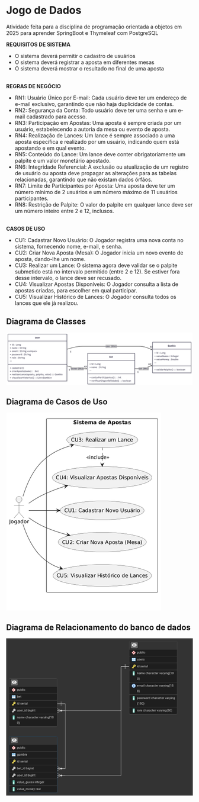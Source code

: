 # Jogo de Dados

Atividade feita para a disciplina de programação orientada a objetos em 2025 para aprender SpringBoot e Thymeleaf com PostgreSQL 

**REQUISITOS DE SISTEMA**<br/>
- O sistema deverá permitir o cadastro de usuários
- O sistema deverá registrar a aposta em diferentes mesas
- O sistema deverá mostrar o resultado no final de uma aposta


<br/>**REGRAS DE NEGÓCIO**<br/>
- RN1: Usuário Único por E-mail: Cada usuário deve ter um endereço de e-mail exclusivo, garantindo que não haja duplicidade de contas.
- RN2: Segurança da Conta: Todo usuário deve ter uma senha e um e-mail cadastrado para acesso.
- RN3: Participação em Apostas: Uma aposta é sempre criada por um usuário, estabelecendo a autoria da mesa ou evento de aposta.
- RN4: Realização de Lances: Um lance é sempre associado a uma aposta específica e realizado por um usuário, indicando quem está apostando e em qual evento.
- RN5: Conteúdo do Lance: Um lance deve conter obrigatoriamente um palpite e um valor monetário apostado.
- RN6: Integridade Referencial: A exclusão ou atualização de um registro de usuário ou aposta deve propagar as alterações para as tabelas relacionadas, garantindo que não existam dados órfãos.
- RN7:	Limite de Participantes por Aposta: Uma aposta deve ter um número mínimo de 2 usuários e um número máximo de 11 usuários participantes.
- RN8:	Restrição de Palpite: O valor do palpite em qualquer lance deve ser um número inteiro entre 2 e 12, inclusos.

<br/>**CASOS DE USO**<br/>
* CU1:	Cadastrar Novo Usuário: O Jogador registra uma nova conta no sistema, fornecendo nome, e-mail, e senha.
* CU2:	Criar Nova Aposta (Mesa):	O Jogador inicia um novo evento de aposta, dando-lhe um nome.
* CU3:	Realizar um Lance:	O sistema agora deve validar se o palpite submetido está no intervalo permitido (entre 2 e 12). Se estiver fora desse intervalo, o lance deve ser recusado.
* CU4:	Visualizar Apostas Disponíveis:	O Jogador consulta a lista de apostas criadas, para escolher em qual participar.
* CU5:	Visualizar Histórico de Lances:	O Jogador consulta todos os lances que ele já realizou.</br>

## Diagrama de Classes

![Diagrama de Classes](Docs/DiagramadeClasses.png)

## Diagrama de Casos de Uso

![Diagrama de Casos de Uso](Docs/caso_de_uso.png)

## Diagrama de Relacionamento do banco de dados

![Diagrama de Relacionamento](Docs/diagramaderelacionamento.png)
